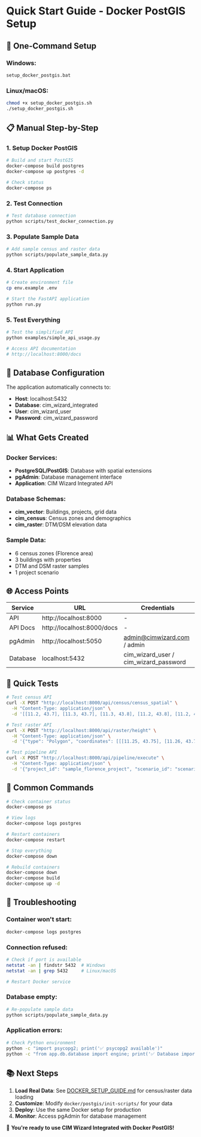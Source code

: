 # Quick Start Guide - Docker PostGIS Setup

## 🚀 One-Command Setup

### Windows:
```bash
setup_docker_postgis.bat
```

### Linux/macOS:
```bash
chmod +x setup_docker_postgis.sh
./setup_docker_postgis.sh
```

## 📋 Manual Step-by-Step

### 1. Setup Docker PostGIS
```bash
# Build and start PostGIS
docker-compose build postgres
docker-compose up postgres -d

# Check status
docker-compose ps
```

### 2. Test Connection
```bash
# Test database connection
python scripts/test_docker_connection.py
```

### 3. Populate Sample Data
```bash
# Add sample census and raster data
python scripts/populate_sample_data.py
```

### 4. Start Application
```bash
# Create environment file
cp env.example .env

# Start the FastAPI application
python run.py
```

### 5. Test Everything
```bash
# Test the simplified API
python examples/simple_api_usage.py

# Access API documentation
# http://localhost:8000/docs
```

## 🔧 Database Configuration

The application automatically connects to:
- **Host**: localhost:5432
- **Database**: cim_wizard_integrated
- **User**: cim_wizard_user
- **Password**: cim_wizard_password

## 📊 What Gets Created

### Docker Services:
- **PostgreSQL/PostGIS**: Database with spatial extensions
- **pgAdmin**: Database management interface
- **Application**: CIM Wizard Integrated API

### Database Schemas:
- **cim_vector**: Buildings, projects, grid data
- **cim_census**: Census zones and demographics  
- **cim_raster**: DTM/DSM elevation data

### Sample Data:
- 6 census zones (Florence area)
- 3 buildings with properties
- DTM and DSM raster samples
- 1 project scenario

## 🌐 Access Points

| Service | URL | Credentials |
|---------|-----|-------------|
| API | http://localhost:8000 | - |
| API Docs | http://localhost:8000/docs | - |
| pgAdmin | http://localhost:5050 | admin@cimwizard.com / admin |
| Database | localhost:5432 | cim_wizard_user / cim_wizard_password |

## 🧪 Quick Tests

```bash
# Test census API
curl -X POST "http://localhost:8000/api/census/census_spatial" \
  -H "Content-Type: application/json" \
  -d '[[11.2, 43.7], [11.3, 43.7], [11.3, 43.8], [11.2, 43.8], [11.2, 43.7]]'

# Test raster API
curl -X POST "http://localhost:8000/api/raster/height" \
  -H "Content-Type: application/json" \
  -d '{"type": "Polygon", "coordinates": [[[11.25, 43.75], [11.26, 43.75], [11.26, 43.76], [11.25, 43.76], [11.25, 43.75]]]}'

# Test pipeline API
curl -X POST "http://localhost:8000/api/pipeline/execute" \
  -H "Content-Type: application/json" \
  -d '{"project_id": "sample_florence_project", "scenario_id": "scenario_001", "features": ["building_height"]}'
```

## 🔄 Common Commands

```bash
# Check container status
docker-compose ps

# View logs
docker-compose logs postgres

# Restart containers
docker-compose restart

# Stop everything
docker-compose down

# Rebuild containers
docker-compose down
docker-compose build
docker-compose up -d
```

## 🐛 Troubleshooting

### Container won't start:
```bash
docker-compose logs postgres
```

### Connection refused:
```bash
# Check if port is available
netstat -an | findstr 5432  # Windows
netstat -an | grep 5432     # Linux/macOS

# Restart Docker service
```

### Database empty:
```bash
# Re-populate sample data
python scripts/populate_sample_data.py
```

### Application errors:
```bash
# Check Python environment
python -c "import psycopg2; print('✅ psycopg2 available')"
python -c "from app.db.database import engine; print('✅ Database imports work')"
```

## 📚 Next Steps

1. **Load Real Data**: See [DOCKER_SETUP_GUIDE.md](DOCKER_SETUP_GUIDE.md) for census/raster data loading
2. **Customize**: Modify `docker/postgis/init-scripts/` for your data
3. **Deploy**: Use the same Docker setup for production
4. **Monitor**: Access pgAdmin for database management

🎉 **You're ready to use CIM Wizard Integrated with Docker PostGIS!**